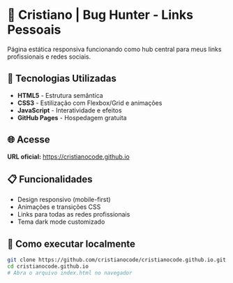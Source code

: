 # 🐞 Cristiano | Bug Hunter - Links Pessoais

Página estática responsiva funcionando como hub central para meus links profissionais e redes sociais.

## 🚀 Tecnologias Utilizadas
- **HTML5** - Estrutura semântica
- **CSS3** - Estilização com Flexbox/Grid e animações
- **JavaScript** - Interatividade e efeitos
- **GitHub Pages** - Hospedagem gratuita

## 🌐 Acesse
**URL oficial:** https://cristianocode.github.io

## 📋 Funcionalidades
- Design responsivo (mobile-first)
- Animações e transições CSS
- Links para todas as redes profissionais
- Tema dark mode customizado

## 🔧 Como executar localmente
```bash
git clone https://github.com/cristianocode/cristianocode.github.io.git
cd cristianocode.github.io
# Abra o arquivo index.html no navegador

